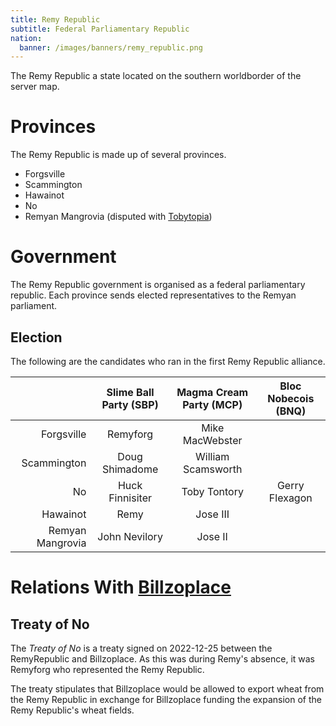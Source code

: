 ```yaml
---
title: Remy Republic
subtitle: Federal Parliamentary Republic
nation:
  banner: /images/banners/remy_republic.png
---
```


The Remy Republic a state located on the southern worldborder of the server map.

# Provinces
The Remy Republic is made up of several provinces.
- Forgsville
- Scammington
- Hawainot
- No
- Remyan Mangrovia (disputed with [Tobytopia](./tobytopia))

# Government
The Remy Republic government is organised as a federal parliamentary republic.
Each province sends elected representatives to the Remyan parliament.

## Election
The following are the candidates who ran in the first Remy Republic alliance.

|                  | Slime Ball Party (SBP) | Magma Cream Party (MCP) | Bloc Nobecois (BNQ) |
| ---------------: | :--------------------: | :---------------------: | :-----------------: |
|       Forgsville |        Remyforg        |     Mike MacWebster     |                     |
|      Scammington |     Doug Shimadome     |   William Scamsworth    |                     |
|               No |    Huck Finnisiter     |      Toby Tontory       |   Gerry Flexagon    |
|         Hawainot |          Remy          |        Jose III         |                     |
| Remyan Mangrovia |     John Nevilory      |         Jose II         |                     |


# Relations With [Billzoplace](./billzoplace)

## Treaty of No
The *Treaty of No* is a treaty signed on 2022-12-25 between the RemyRepublic and Billzoplace.
As this was during Remy's absence, it was Remyforg who represented the Remy Republic.

The treaty stipulates that Billzoplace would be allowed to export wheat from the Remy Republic
in exchange for Billzoplace funding the expansion of the Remy Republic's wheat fields.
